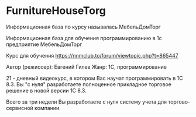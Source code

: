 # FurnitureHouseTorg
Информационная база по курсу называлась МебельДомТорг

Информационная база для обучения программированию в 1с предприятие МебельДомТорг

Курс для обучения https://nnmclub.to/forum/viewtopic.php?t=865447

Автор (режиссер): Евгений Гилев
Жанр: 1С, программирование

21 - дневный видеокурс, в котором Вас научат программировать в 1С 8.3. Вы "с нуля" разработаете полноценное прикладное торговое решение в новой версии 1С 8.3.

Всего за три недели Вы разработаете с нуля систему учета для торгово-сервисной компании.
